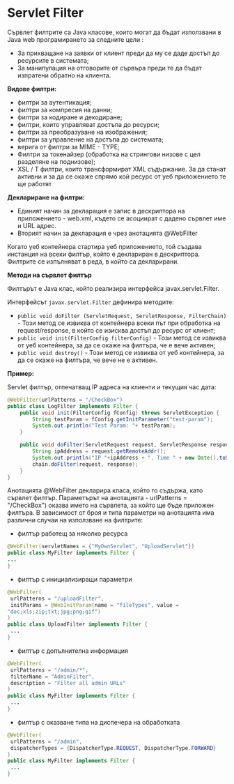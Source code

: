 # Servlet Filter

Сървлет филтрите са Java класове, които могат да бъдат използвани в Java web програмирането за следните цели :
- За прихващане на заявки от клиент преди да му се даде достъп до ресурсите в системата;
- За манипулация на отговорите от сървъра преди те да бъдат изпратени обратно на клиента.
 
**Видове филтри:**
- филтри за аутентикация;
- филтри за компресия на данни;
- филтри за кодиране и декодиране;
- филтри, които управляват достъпа до ресурси;
- филтри за преобразуване на изображения;
- филтри за управление на достъпа до системата;
- верига от филтри за MIME - TYPE;
- Филтри за токенайзер (обработка на стрингови низове с цел разделяне на
поднизове);
- XSL / Т филтри, които трансформират XML съдържание.
За да станат активни и за да се окаже спрямо кой ресурс от уеб приложението те ще работят

**Деклариране на филтри:**
-  Единият начин за декларация е запис в дескриптора на приложението - web.xml, където се асоциират с дадено сървлет име и URL адрес. 
-  Вторият начин за декларация е чрез анотацията @WebFilter
  
Когато уеб контейнера стартира уеб приложението, той създава инстанция на всеки филтър, който е деклариран в дескриптора. Филтрите се изпълняват в реда, в
който са декларирани. 

**Методи на сървлет филтър**

Филтърът е Java клас, който реализира интерфейса javax.servlet.Filter.

Интерфейсът ```javax.servlet.Filter``` дефинира методите:
- ```public void doFilter (ServletRequest, ServletResponse, FilterChain)``` - Този метод се извиква от контейнера всеки път при обработка на request/response, в който се изисква достъп до ресурс от клиент;
- ```public void init(FilterConfig filterConfig)``` - Този метод се извиква от уеб контейнера, за да се окаже на филтъра, че е вече активен;
- ```public void destroy()``` - Този метод се извиква от уеб контейнера, за да се окаже на филтъра, че вече не е активен.

**Пример:**

Servlet филтър, отпечатващ IP адреса на клиенти и текущия час дата:

```java
@WebFilter(urlPatterns = "/CheckBox")
public class LogFilter implements Filter {
	public void init(FilterConfig fConfig) throws ServletException {
        String testParam = fConfig.getInitParameter("test-param");
        System.out.println("Test Param: "+ testParam);
    }

    public void doFilter(ServletRequest request, ServletResponse response, FilterChain chain) throws IOException, ServletException {
        String ipAddress = request.getRemoteAddr();
        System.out.println("IP "+ipAddress + ", Time " + new Date().toString());
        chain.doFilter(request, response);
    }
}
```
Анотацията @WebFilter декларира класа, който го съдържа, като сървлет филтър.
Параметърът на анотацията - urlPatterns = "/CheckBox") оказва името на сървлета, за който ще бъде приложен филтъра. В зависимост от броя и типа параметри на анотацията има различни случаи на използване на филтрите:
- филтър работещ за няколко ресурса

```java
@WebFilter(servletNames = {"MyOwnServlet", "UploadServlet"})
public class MyFilter implements Filter {
...
}
```
- филтър с инициализиращи параметри
```java
@WebFilter(
 urlPatterns = "/uploadFilter",
 initParams = @WebInitParam(name = "fileTypes", value =
"doc;xls;zip;txt;jpg;png;gif")
)
public class UploadFilter implements Filter {
 ...
}
```
- филтър с допълнителна информация
```java
@WebFilter(
 urlPatterns = "/admin/*",
 filterName = "AdminFilter",
 description = "Filter all admin URLs"
)
public class MyFilter implements Filter {
 ...
}
```
- филтър с оказване типа на диспечера на обработката
```java
@WebFilter(
 urlPatterns = "/admin",
 dispatcherTypes = {DispatcherType.REQUEST, DispatcherType.FORWARD}
)
public class MyFilter implements Filter {
 ...
}
```



